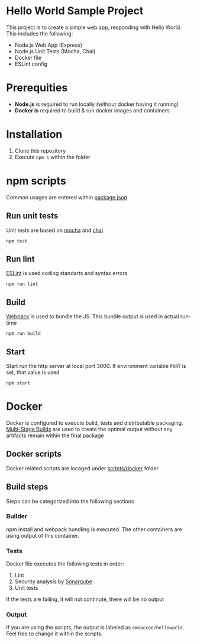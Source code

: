 # Hello World Sample Project

This project is to create a simple web app, responding with Hello World.
This includes the following:
- Node.js Web App (Express)
- Node.js Unit Tests (Mocha, Chai)
- Docker file
- ESLint config

# Prerequities
- **Node.js** is required to run locally (without docker having it running)
- **Docker is** required to build & run docker images and containers

# Installation 
1. Clone this repository
2. Execute `npm i` within the folder 


# npm scripts
Common usages are entered within [package.json](./package.json)

## Run unit tests
Unit tests are based on [mocha](https://mochajs.org) and [chai](https://www.chaijs.com)
```shell
npm test
```

## Run lint
[ESLint](https://eslint.org) is used coding standarts and syntax errors
```shell
npm run lint
```

## Build
[Webpack](https://webpack.js.org) is used to bundle the JS. This bundle output is used in actual run-time
```shell
npm run build
```

## Start
Start run the http server at local port 3000. If environment variable `PORT` is set, that value is used
```shell
npm start
```

# Docker
Docker is configured to execute build, tests and distributable packaging. [Multi-Stage Builds](https://medium.com/capital-one-tech/multi-stage-builds-and-dockerfile-b5866d9e2f84) are used to create the optimal output without any artifacts remain within the final package

## Docker scripts
Docker related scripts are locaged under [scripts/docker](./scripts/docker) folder

## Build steps
Steps can be categorized into the following sections

### Builder
npm install and webpack bundling is executed. The other containers are using output of this container.

### Tests
Docker file executes the following tests in order:
1. Lint
2. Security analysis by [Sonarqube](https://www.sonarqube.org)
3. Unit tests

If the tests are failing, it will not continute, there will be no output

### Output
If you are using the scripts, the output is labeled as `emeaccoe/helloworld`. Feel free to change it within the scripts.
